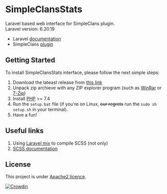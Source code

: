 # SimpleClansStats

Laravel based web interface for SimpleClans plugin. <br>
Laravel version: 6.20.19

* Laravel [documentation](https://laravel.com/docs)
* SimpleClans [plugin](https://github.com/RoinujNosde/SimpleClans)

## Getting Started
To install SimpleClansStats interface, please follow the next simple steps:
1. Download the lateast release from [this link](https://github.com/Tomut0/SimpleClansStats/releases)
2. Unpack zip archieve with any ZIP explorer program (such as [WinRar](https://www.win-rar.com/download.html?&L=0) or [7-Zip](https://www.7-zip.org/download.html))
3. Install [PHP](https://www.php.net/downloads) >= 7.4
4. Run the  `setup.bat` file (if you're on Linux, ~~our regrets~~ run the `sudo sh setup.sh` in your terminal).
5. Have a fun! 
## Useful links
1. Using [Laravel mix](https://github.com/JeffreyWay/laravel-mix/) to compile SCSS (not only)
2. [SCSS documentation](https://sass-scss.ru/documentation/)
## License

This project is under [Apache2 licence](https://github.com/Tomut0/SimpleClansStats/blob/master/LICENSE).

[![Crowdin](https://badges.crowdin.net/simpleclansstats/localized.svg)](https://crowdin.com/project/simpleclansstats)
